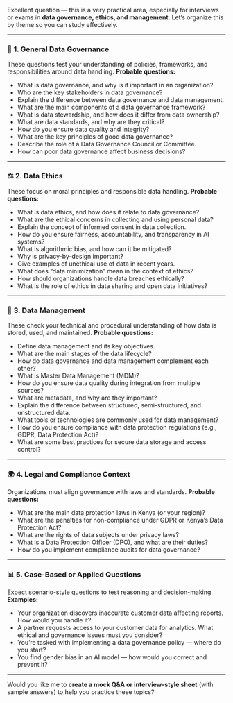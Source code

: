 
Excellent question — this is a very practical area, especially for interviews or exams in **data governance, ethics, and management**. Let’s organize this by theme so you can study effectively.

---

### 🧩 **1. General Data Governance**

These questions test your understanding of policies, frameworks, and responsibilities around data handling.
**Probable questions:**

* What is data governance, and why is it important in an organization?
* Who are the key stakeholders in data governance?
* Explain the difference between data governance and data management.
* What are the main components of a data governance framework?
* What is data stewardship, and how does it differ from data ownership?
* What are data standards, and why are they critical?
* How do you ensure data quality and integrity?
* What are the key principles of good data governance?
* Describe the role of a Data Governance Council or Committee.
* How can poor data governance affect business decisions?

---

### ⚖️ **2. Data Ethics**

These focus on moral principles and responsible data handling.
**Probable questions:**

* What is data ethics, and how does it relate to data governance?
* What are the ethical concerns in collecting and using personal data?
* Explain the concept of informed consent in data collection.
* How do you ensure fairness, accountability, and transparency in AI systems?
* What is algorithmic bias, and how can it be mitigated?
* Why is privacy-by-design important?
* Give examples of unethical use of data in recent years.
* What does “data minimization” mean in the context of ethics?
* How should organizations handle data breaches ethically?
* What is the role of ethics in data sharing and open data initiatives?

---

### 🧠 **3. Data Management**

These check your technical and procedural understanding of how data is stored, used, and maintained.
**Probable questions:**

* Define data management and its key objectives.
* What are the main stages of the data lifecycle?
* How do data governance and data management complement each other?
* What is Master Data Management (MDM)?
* How do you ensure data quality during integration from multiple sources?
* What are metadata, and why are they important?
* Explain the difference between structured, semi-structured, and unstructured data.
* What tools or technologies are commonly used for data management?
* How do you ensure compliance with data protection regulations (e.g., GDPR, Data Protection Act)?
* What are some best practices for secure data storage and access control?

---

### 🌍 **4. Legal and Compliance Context**

Organizations must align governance with laws and standards.
**Probable questions:**

* What are the main data protection laws in Kenya (or your region)?
* What are the penalties for non-compliance under GDPR or Kenya’s Data Protection Act?
* What are the rights of data subjects under privacy laws?
* What is a Data Protection Officer (DPO), and what are their duties?
* How do you implement compliance audits for data governance?

---

### 📊 **5. Case-Based or Applied Questions**

Expect scenario-style questions to test reasoning and decision-making.
**Examples:**

* Your organization discovers inaccurate customer data affecting reports. How would you handle it?
* A partner requests access to your customer data for analytics. What ethical and governance issues must you consider?
* You’re tasked with implementing a data governance policy — where do you start?
* You find gender bias in an AI model — how would you correct and prevent it?

---

Would you like me to **create a mock Q&A or interview-style sheet** (with sample answers) to help you practice these topics?
